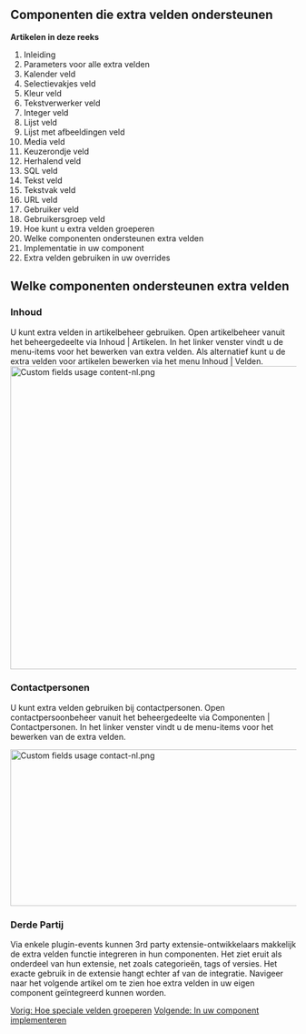 <!-- Filename: J3.x:Adding_custom_fields/What_components_are_supporting_custom_fields / Display title: Toevoegen extra velden/Welke componenten ondersteunen extra velden -->

## Componenten die extra velden ondersteunen

**Artikelen in deze reeks**

1.  Inleiding
2.   Parameters voor alle extra
    velden
3.   Kalender
    veld
4.   Selectievakjes
    veld
5.   Kleur
    veld
6.   Tekstverwerker
    veld
7.   Integer
    veld
8.   Lijst
    veld
9.   Lijst met afbeeldingen
    veld
10.  Media
    veld
11.  Keuzerondje
    veld
12.  Herhalend
    veld
13.  SQL
    veld
14.  Tekst
    veld
15.  Tekstvak
    veld
16.  URL
    veld
17.  Gebruiker
    veld
18.  Gebruikersgroep
    veld
19.  Hoe kunt u extra velden
    groeperen
20.  Welke componenten ondersteunen extra
    velden
21.  Implementatie in uw
    component
22.  Extra velden gebruiken in uw
    overrides

## Welke componenten ondersteunen extra velden

### Inhoud

U kunt extra velden in artikelbeheer gebruiken. Open artikelbeheer
vanuit het beheergedeelte via Inhoud \| Artikelen. In het linker venster
vindt u de menu-items voor het bewerken van extra velden. Als
alternatief kunt u de extra velden voor artikelen bewerken via het menu
Inhoud \| Velden. <img
src="https://docs.joomla.org/images/thumb/4/45/Custom_fields_usage_content-nl.png/700px-Custom_fields_usage_content-nl.png"
decoding="async"
srcset="https://docs.joomla.org/images/thumb/4/45/Custom_fields_usage_content-nl.png/1050px-Custom_fields_usage_content-nl.png 1.5x, https://docs.joomla.org/images/4/45/Custom_fields_usage_content-nl.png 2x"
data-file-width="1067" data-file-height="813" width="700" height="533"
alt="Custom fields usage content-nl.png" />

### Contactpersonen

U kunt extra velden gebruiken bij contactpersonen. Open
contactpersoonbeheer vanuit het beheergedeelte via Componenten \|
Contactpersonen. In het linker venster vindt u de menu-items voor het
bewerken van de extra velden.

<img
src="https://docs.joomla.org/images/thumb/0/00/Custom_fields_usage_contact-nl.png/800px-Custom_fields_usage_contact-nl.png"
decoding="async"
srcset="https://docs.joomla.org/images/0/00/Custom_fields_usage_contact-nl.png 1.5x"
data-file-width="1078" data-file-height="370" width="800" height="275"
alt="Custom fields usage contact-nl.png" />

### Derde Partij

Via enkele plugin-events kunnen 3rd party extensie-ontwikkelaars
makkelijk de extra velden functie integreren in hun componenten. Het
ziet eruit als onderdeel van hun extensie, net zoals categorieën, tags
of versies.
Het exacte gebruik in de extensie hangt echter af van de integratie.
Navigeer naar het volgende artikel om te zien hoe extra velden in uw
eigen component geïntegreerd kunnen worden.

<a
href="https://docs.joomla.org/J3.x:Adding_custom_fields/How%CC%9E_can_you_group_custom_fields"
id="content-button" class="button expand success">Vorig: Hoe speciale
velden groeperen</a> <a
href="https://docs.joomla.org/J3.x:Adding_custom_fields/Implement_into_your_component"
id="content-button" class="button expand success">Volgende: In uw
component implementeren</a>
